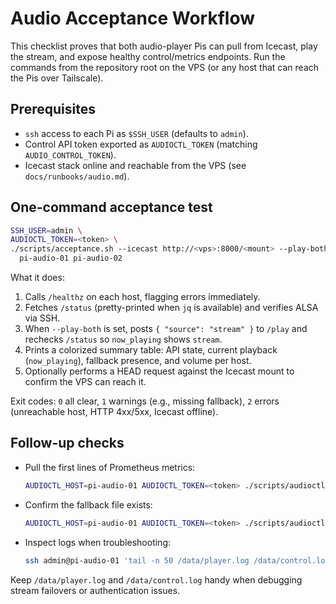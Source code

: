 # Audio Acceptance Workflow

This checklist proves that both audio-player Pis can pull from Icecast, play the
stream, and expose healthy control/metrics endpoints. Run the commands from the
repository root on the VPS (or any host that can reach the Pis over Tailscale).

## Prerequisites

- `ssh` access to each Pi as `$SSH_USER` (defaults to `admin`).
- Control API token exported as `AUDIOCTL_TOKEN` (matching `AUDIO_CONTROL_TOKEN`).
- Icecast stack online and reachable from the VPS (see `docs/runbooks/audio.md`).

## One-command acceptance test

```bash
SSH_USER=admin \
AUDIOCTL_TOKEN=<token> \
./scripts/acceptance.sh --icecast http://<vps>:8000/<mount> --play-both \
  pi-audio-01 pi-audio-02
```

What it does:

1. Calls `/healthz` on each host, flagging errors immediately.
2. Fetches `/status` (pretty-printed when `jq` is available) and verifies ALSA via SSH.
3. When `--play-both` is set, posts `{ "source": "stream" }` to `/play` and rechecks
   `/status` so `now_playing` shows `stream`.
4. Prints a colorized summary table: API state, current playback (`now_playing`),
   fallback presence, and volume per host.
5. Optionally performs a HEAD request against the Icecast mount to confirm the VPS can
   reach it.

Exit codes: `0` all clear, `1` warnings (e.g., missing fallback), `2` errors
(unreachable host, HTTP 4xx/5xx, Icecast offline).

## Follow-up checks

- Pull the first lines of Prometheus metrics:
  ```bash
  AUDIOCTL_HOST=pi-audio-01 AUDIOCTL_TOKEN=<token> ./scripts/audioctl.sh metrics
  ```
- Confirm the fallback file exists:
  ```bash
  AUDIOCTL_HOST=pi-audio-01 AUDIOCTL_TOKEN=<token> ./scripts/audioctl.sh status --json | jq '.fallback_exists'
  ```
- Inspect logs when troubleshooting:
  ```bash
  ssh admin@pi-audio-01 'tail -n 50 /data/player.log /data/control.log'
  ```

Keep `/data/player.log` and `/data/control.log` handy when debugging stream
failovers or authentication issues.
